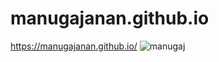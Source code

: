 # manugajanan.github.io

https://manugajanan.github.io/
![manugaj](https://user-images.githubusercontent.com/35279911/38785191-a17108a2-40ea-11e8-881d-77e562cbdc98.png)
